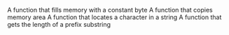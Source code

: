 A function that fills memory with a constant byte
A function that copies memory area
A function that locates a character in a string
A function that gets the length of a prefix substring
